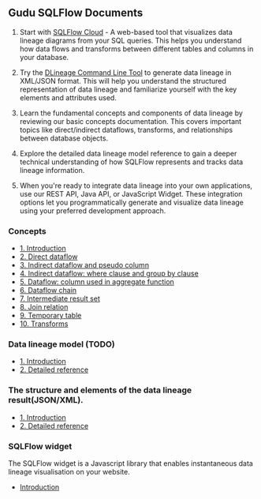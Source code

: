 ## Gudu SQLFlow Documents

1. Start with [SQLFlow Cloud](https://sqlflow.gudusoft.com/) - A web-based tool that visualizes data lineage diagrams from your SQL queries. This helps you understand how data flows and transforms between different tables and columns in your database.

2. Try the [DLineage Command Line Tool](https://github.com/sqlparser/gsp_demo_java/releases) to generate data lineage in XML/JSON format. This will help you understand the structured representation of data lineage and familiarize yourself with the key elements and attributes used.

3. Learn the fundamental concepts and components of data lineage by reviewing our basic concepts documentation. This covers important topics like direct/indirect dataflows, transforms, and relationships between database objects.

4. Explore the detailed data lineage model reference to gain a deeper technical understanding of how SQLFlow represents and tracks data lineage information.

5. When you're ready to integrate data lineage into your own applications, use our REST API, Java API, or JavaScript Widget. These integration options let you programmatically generate and visualize data lineage using your preferred development approach.


### Concepts
- [1. Introduction](basic-concepts/01-introduction.md)
- [2. Direct dataflow](basic-concepts/02-direct-dataflow.md)
- [3. Indirect dataflow and pseudo column](basic-concepts/03-indirect-dataflow-and-pseudo-column.md)
- [4. Indirect dataflow: where clause and group by clause](basic-concepts/04-indirect-dataflow-where-group-by.md)
- [5. Dataflow: column used in aggregate function](basic-concepts/05-dataflow-column-used-in-aggregate-function.md)
- [6. Dataflow chain](basic-concepts/06-dataflow-chain.md)
- [7. Intermediate result set](basic-concepts/07-intermediate-resultset.md)
- [8. Join relation](basic-concepts/08-join-relation.md)
- [9. Temporary table](basic-concepts/09-temporary-table.md)
- [10. Transforms](basic-concepts/10-transforms.md)


### Data lineage model (TODO)
- [1. Introduction](data-lineage-model/readme.md)
- [2. Detailed reference](data-lineage-model/data-lineage-model-reference.md)

### The structure and elements of the data lineage result(JSON/XML).
- [1. Introduction](data-lineage-format/readme.md)
- [2. Detailed reference](data-lineage-format/data-lineage-format-reference.md)

### SQLFlow widget

The SQLFlow widget is a Javascript library that enables instantaneous data lineage visualisation on your website.

- [Introduction](../widget/doc/readme.md)